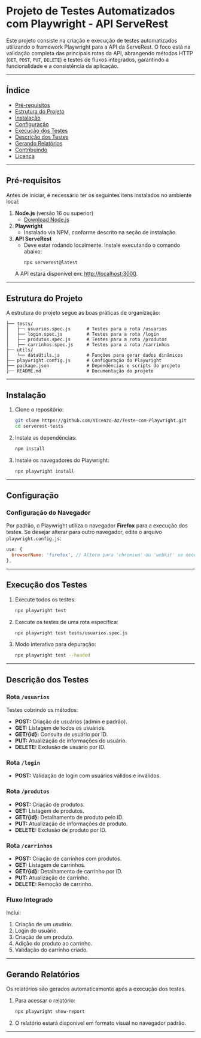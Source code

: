 # **Projeto de Testes Automatizados com Playwright - API ServeRest**

Este projeto consiste na criação e execução de testes automatizados utilizando o framework Playwright para a API da ServeRest. O foco está na validação completa das principais rotas da API, abrangendo métodos HTTP (`GET`, `POST`, `PUT`, `DELETE`) e testes de fluxos integrados, garantindo a funcionalidade e a consistência da aplicação.

---

## **Índice**

- [Pré-requisitos](#pré-requisitos)
- [Estrutura do Projeto](#estrutura-do-projeto)
- [Instalação](#instalação)
- [Configuração](#configuração)
- [Execução dos Testes](#execução-dos-testes)
- [Descrição dos Testes](#descrição-dos-testes)
- [Gerando Relatórios](#gerando-relatórios)
- [Contribuindo](#contribuindo)
- [Licença](#licença)

---

## **Pré-requisitos**

Antes de iniciar, é necessário ter os seguintes itens instalados no ambiente local:

1. **Node.js** (versão 16 ou superior)  
   - [Download Node.js](https://nodejs.org/en/download/)  
2. **Playwright**  
   - Instalado via NPM, conforme descrito na seção de instalação.  
3. **API ServeRest**  
   - Deve estar rodando localmente. Instale executando o comando abaixo:  
     ```bash
     npx serverest@latest
     ```  
   A API estará disponível em: [http://localhost:3000](http://localhost:3000).

---

## **Estrutura do Projeto**

A estrutura do projeto segue as boas práticas de organização:

```plaintext
├── tests/
│   ├── usuarios.spec.js      # Testes para a rota /usuarios
│   ├── login.spec.js         # Testes para a rota /login
│   ├── produtos.spec.js      # Testes para a rota /produtos
│   ├── carrinhos.spec.js     # Testes para a rota /carrinhos
├── utils/
│   └── dataUtils.js          # Funções para gerar dados dinâmicos
├── playwright.config.js      # Configuração do Playwright
├── package.json              # Dependências e scripts do projeto
├── README.md                 # Documentação do projeto
```

---

## **Instalação**

1. Clone o repositório:
   ```bash
   git clone https://github.com/Vicenzo-Az/Teste-com-Playwright.git
   cd serverest-tests
   ```

2. Instale as dependências:
   ```bash
   npm install
   ```

3. Instale os navegadores do Playwright:
   ```bash
   npx playwright install
   ```

---

## **Configuração**

### Configuração do Navegador
Por padrão, o Playwright utiliza o navegador **Firefox** para a execução dos testes. Se desejar alterar para outro navegador, edite o arquivo `playwright.config.js`:

```javascript
use: {
  browserName: 'firefox', // Altere para 'chromium' ou 'webkit' se necessário
},
```

---

## **Execução dos Testes**

1. Execute todos os testes:
   ```bash
   npx playwright test
   ```

2. Execute os testes de uma rota específica:
   ```bash
   npx playwright test tests/usuarios.spec.js
   ```

3. Modo interativo para depuração:
   ```bash
   npx playwright test --headed
   ```

---

## **Descrição dos Testes**

### **Rota `/usuarios`**
Testes cobrindo os métodos:
- **POST:** Criação de usuários (admin e padrão).
- **GET:** Listagem de todos os usuários.
- **GET/{id}:** Consulta de usuário por ID.
- **PUT:** Atualização de informações do usuário.
- **DELETE:** Exclusão de usuário por ID.

### **Rota `/login`**
- **POST:** Validação de login com usuários válidos e inválidos.

### **Rota `/produtos`**
- **POST:** Criação de produtos.
- **GET:** Listagem de produtos.
- **GET/{id}:** Detalhamento de produto pelo ID.
- **PUT:** Atualização de informações de produto.
- **DELETE:** Exclusão de produto por ID.

### **Rota `/carrinhos`**
- **POST:** Criação de carrinhos com produtos.
- **GET:** Listagem de carrinhos.
- **GET/{id}:** Detalhamento de carrinho por ID.
- **PUT:** Atualização de carrinho.
- **DELETE:** Remoção de carrinho.

### **Fluxo Integrado**
Inclui:
1. Criação de um usuário.
2. Login do usuário.
3. Criação de um produto.
4. Adição do produto ao carrinho.
5. Validação do carrinho criado.

---

## **Gerando Relatórios**

Os relatórios são gerados automaticamente após a execução dos testes.

1. Para acessar o relatório:
   ```bash
   npx playwright show-report
   ```

2. O relatório estará disponível em formato visual no navegador padrão.


----------------------------------------------------------

